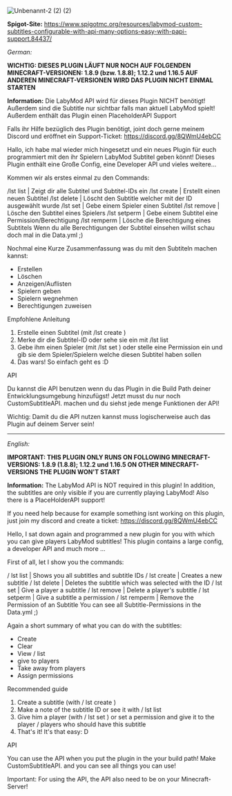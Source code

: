 ![Unbenannt-2 (2) (2)](https://user-images.githubusercontent.com/94994775/209662058-f24c60ce-9133-4abf-a2a6-3d72ba4a33b2.png)

**Spigot-Site:** https://www.spigotmc.org/resources/labymod-custom-subtitles-configurable-with-api-many-options-easy-with-papi-support.84437/

*German:*

**WICHTIG: DIESES PLUGIN LÄUFT NUR NOCH AUF FOLGENDEN MINECRAFT-VERSIONEN: 1.8.9 (bzw. 1.8.8); 1.12.2 und 1.16.5
AUF ANDEREN MINECRAFT-VERSIONEN WIRD DAS PLUGIN NICHT EINMAL STARTEN**

**Information:** Die LabyMod API wird für dieses Plugin NICHT benötigt! Außerdem sind die Subtitle nur sichtbar falls man aktuell LabyMod spielt! Außerdem enthält das Plugin einen PlaceholderAPI Support

Falls ihr Hilfe bezüglich des Plugin benötigt, joint doch gerne meinem Discord und eröffnet ein Support-Ticket: https://discord.gg/8QWmU4ebCC

Hallo, ich habe mal wieder mich hingesetzt und ein neues Plugin für euch programmiert mit den ihr Spielern LabyMod Subtitel geben könnt! Dieses Plugin enthält eine Große Config, eine Developer API und vieles weitere...

Kommen wir als erstes einmal zu den Commands:

/lst list | Zeigt dir alle Subtitel und Subtitel-IDs ein
/lst create <Subtitle-Text> | Erstellt einen neuen Subtitel
/lst delete <Subtitle-ID> | Löscht den Subtitle welcher mit der ID ausgewählt wurde
/lst set <Player-Name> <Subtitle-ID> | Gebe einem Spieler einen Subtitel
/lst remove <Player-Name> | Lösche den Subtitel eines Spielers
/lst setperm <Subtitle-ID> <Permission> | Gebe einem Subtitel eine Permission/Berechtigung
/lst remperm <Subtitle-ID> | Lösche die Berechtigung eines Subtitels
Wenn du alle Berechtigungen der Subtitel einsehen willst schau doch mal in die Data.yml ;)

Nochmal eine Kurze Zusammenfassung was du mit den Subtiteln machen kannst:

- Erstellen
- Löschen
- Anzeigen/Auflisten
- Spielern geben
- Spielern wegnehmen
- Berechtigungen zuweisen

Empfohlene Anleitung

1. Erstelle einen Subtitel (mit /lst create <Subtitle-Text>)
2. Merke dir die Subtitel-ID oder sehe sie ein mit /lst list
3. Gebe ihm einen Spieler (mit /lst set <Player-Name> <Subtitle-ID>) oder stelle eine Permission ein und gib sie dem Spieler/Spielern welche diesen Subtitel haben sollen
4. Das wars! So einfach geht es :D

API

Du kannst die API benutzen wenn du das Plugin in die Build Path deiner Entwicklungsumgebung hinzufügst! Jetzt musst du nur noch CustomSubtitleAPI. machen und du siehst jede menge Funktionen der API!

Wichtig: Damit du die API nutzen kannst muss logischerweise auch das Plugin auf deinem Server sein!

--------------------------------------------------------------------------------------------------

*English:*

**IMPORTANT: THIS PLUGIN ONLY RUNS ON FOLLOWING MINECRAFT-VERSIONS: 1.8.9 (1.8.8); 1.12.2 und 1.16.5
ON OTHER MINECRAFT-VERSIONS THE PLUGIN WON'T START**

**Information:** The LabyMod API is NOT required in this plugin! In addition, the subtitles are only visible if you are currently playing LabyMod! Also there is a PlaceHolderAPI support!

If you need help because for example something isnt working on this plugin, just join my discord and create a ticket: https://discord.gg/8QWmU4ebCC

Hello, I sat down again and programmed a new plugin for you with which you can give players LabyMod subtitles! This plugin contains a large config, a developer API and much more ...

First of all, let I show you the commands:

/ lst list | Shows you all subtitles and subtitle IDs
/ lst create <subtitle text> | Creates a new subtitle
/ lst delete <subtitle ID> | Deletes the subtitle which was selected with the ID
/ lst set <player name> <subtitle ID> | Give a player a subtitle
/ lst remove <player name> | Delete a player's subtitle
/ lst setperm <Subtitle-ID> <Permission> | Give a subtitle a permission
/ lst remperm <Subtitle-ID> | Remove the Permission of an Subtitle
You can see all Subtitle-Permissions in the Data.yml ;)

Again a short summary of what you can do with the subtitles:

- Create
- Clear
- View / list
- give to players
- Take away from players
- Assign permissions

Recommended guide

1. Create a subtitle (with / lst create <Subtitle-Text>)
2. Make a note of the subtitle ID or see it with / lst list
3. Give him a player (with / lst set <Player-Name> <Subtitle-ID>) or set a permission and give it to the player / players who should have this subtitle
4. That's it! It's that easy: D

API

You can use the API when you put the plugin in the your build path!
Make CustomSubtitleAPI. and you can see all things you can use!

Important: For using the API, the API also need to be on your Minecraft-Server!

